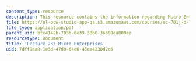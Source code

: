 ```yaml
---
content_type: resource
description: This resource contains the information regarding Micro Enterprises.
file: https://ol-ocw-studio-app-qa.s3.amazonaws.com/courses/ec-701j-d-lab-i-development-fall-2009/7dff9aa81e3d47d064e645ea4238d2c6_MITEC_701JF09_lec23.pdf
file_type: application/pdf
parent_uid: bfc4142b-703b-6e39-38b0-36308da800ae
resourcetype: Document
title: 'Lecture 23: Micro Enterprises'
uid: 7dff9aa8-1e3d-47d0-64e6-45ea4238d2c6
---
```

